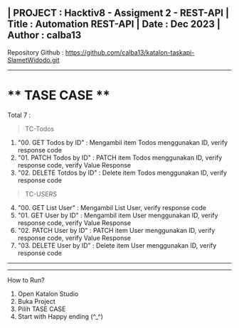 
| PROJECT : Hacktiv8 - Assigment 2 - REST-API
| Title : Automation REST-API
| Date : Dec 2023
| Author : calba13
-----------------------------------------------------
Repository Github : https://github.com/calba13/katalon-taskapi-SlametWidodo.git


-----------------------------------------------------
** TASE CASE **
=====================================================
Total 7 :
> TC-Todos
1. "00. GET Todos by ID" : Mengambil item Todos menggunakan ID, verify response code 
2. "01. PATCH Todos by ID" : PATCH item Todos menggunakan ID, verify response code, verify Value Response
3. "02. DELETE Totdos by ID" : Delete item Todos menggunakan ID, verify response code 

> TC-USERS
4. "00. GET List User" : Mengambil List User, verify response code
5. "01. GET User by ID" : Mengambil item User menggunakan ID, verify response code, verify Value Response
6. "02. PATCH User by ID" : PATCH item User menggunakan ID, verify response code, verify Value Response
7. "03. DELETE User by ID" : Delete item User menggunakan ID, verify response code  

----------------------------------------------------

----------------------------------------------------

How to Run?
1. Open Katalon Studio
2. Buka Project 
3. Pilih TASE CASE 
4. Start with Happy ending (^_^)

